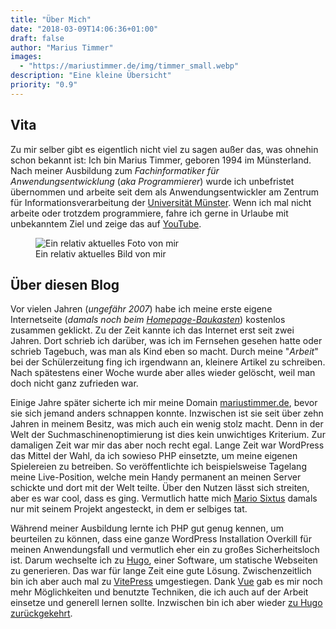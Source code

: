 ```yaml
---
title: "Über Mich"
date: "2018-03-09T14:06:36+01:00"
draft: false
author: "Marius Timmer"
images:
  - "https://mariustimmer.de/img/timmer_small.webp"
description: "Eine kleine Übersicht"
priority: "0.9"
---
```


## Vita
Zu mir selber gibt es eigentlich nicht viel zu sagen außer das, was ohnehin
schon bekannt ist: Ich bin Marius Timmer, geboren 1994 im Münsterland. Nach
meiner Ausbildung zum *Fachinformatiker für Anwendungsentwicklung* (*aka
Programmierer*) wurde ich unbefristet übernommen und arbeite seit dem als
Anwendungsentwickler am Zentrum für Informationsverarbeitung
der [Universität Münster](https://www.uni-muenster.de/). Wenn ich mal nicht arbeite oder trotzdem
programmiere, fahre ich gerne in Urlaube mit unbekanntem Ziel und zeige das
auf [YouTube](https://www.youtube.com/channel/UCIROfdOW4gffuwYVNE1nwGg).

<figure class="right col3">
    <img
        alt="Ein relativ aktuelles Foto von mir"
        src="/img/timmer.webp"
        srcset="/img/timmer_small.webp  480w,
                /img/timmer_medium.webp 960w,
                /img/timmer.webp 1024w"
    />
    <figcaption>Ein relativ aktuelles Bild von mir</figcaption>
</figure>

## Über diesen Blog
Vor vielen Jahren (_ungefähr 2007_) habe ich meine erste eigene Internetseite
(_damals noch beim [Homepage-Baukasten](https://www.homepage-baukasten.de/)_) kostenlos zusammen geklickt.
Zu der Zeit kannte ich das Internet erst seit zwei Jahren. Dort schrieb ich
darüber, was ich im Fernsehen gesehen hatte oder schrieb Tagebuch, was man
als Kind eben so macht. Durch meine "_Arbeit_" bei der Schülerzeitung fing
ich irgendwann an, kleinere Artikel zu schreiben. Nach spätestens einer
Woche wurde aber alles wieder gelöscht, weil man doch nicht ganz zufrieden war.

Einige Jahre später sicherte ich mir meine Domain [mariustimmer.de](https://mariustimmer.de/),
bevor sie sich jemand anders schnappen konnte. Inzwischen ist sie seit über
zehn Jahren in meinem Besitz, was mich auch ein wenig stolz macht. Denn in
der Welt der Suchmaschinen&shy;optimierung ist dies kein unwichtiges Kriterium.
Zur damaligen Zeit war mir das aber noch recht egal. Lange Zeit war WordPress
das Mittel der Wahl, da ich sowieso PHP einsetzte, um meine eigenen
Spielereien zu betreiben. So veröffentlichte ich beispielsweise Tagelang
meine Live-Position, welche mein Handy permanent an meinen Server schickte
und dort mit der Welt teilte. Über den Nutzen lässt sich streiten, aber
es war cool, dass es ging. Vermutlich hatte mich
[Mario Sixtus](https://mastodon.social/@sixtus) damals nur mit seinem
Projekt angesteckt, in dem er selbiges tat.

Während meiner Ausbildung lernte ich PHP gut genug kennen, um beurteilen
zu können, dass eine ganze WordPress Installation Overkill für meinen
Anwendungsfall und vermutlich eher ein zu großes Sicherheitsloch ist.
Darum wechselte ich zu [Hugo](https://gohugo.io/), einer Software,
um statische Webseiten zu generieren. Das war für lange Zeit eine gute
Lösung. Zwischenzeitlich bin ich aber auch mal zu [VitePress](https://vitepress.vuejs.org/)
umgestiegen. Dank [Vue](https://vuejs.org/) gab es mir noch mehr Möglichkeiten und benutzte
Techniken, die ich auch auf der Arbeit einsetze und generell lernen sollte.
Inzwischen bin ich aber wieder [zu Hugo zurückgekehrt](/post/zurueckzuhugo/).
